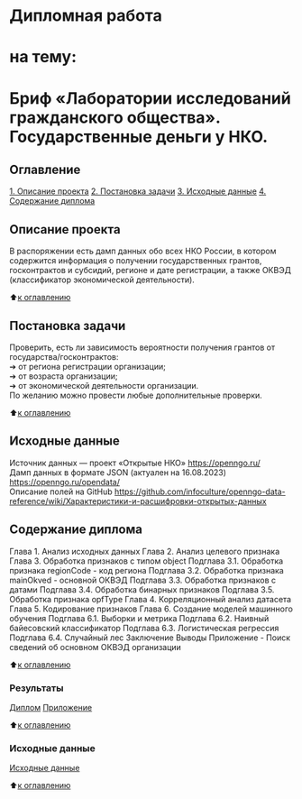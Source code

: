 # Дипломная работа
# на тему:
# Бриф «Лаборатории исследований гражданского общества». Государственные деньги у НКО.

## Оглавление
[1. Описание проекта](https://github.com/ASGlazyrin/ASG_SF_Rep/tree/main/Diplom/README.md#Описание-проекта)
[2. Постановка задачи](https://github.com/ASGlazyrin/ASG_SF_Rep/tree/main/Diplom/README.md#Постановка-задачи)
[3. Исходные данные](https://github.com/ASGlazyrin/ASG_SF_Rep/tree/main/Diplom/README.md#Исходные-данны)
[4. Содержание диплома](https://github.com/ASGlazyrin/ASG_SF_Rep/tree/main/project_1/README.md#Содержание-диплома)

## Описание проекта
В распоряжении есть дамп данных обо всех НКО России, в котором содержится информация о получении государственных грантов, госконтрактов и субсидий, регионе и дате регистрации, а также ОКВЭД (классификатор экономической деятельности).

:arrow_up:[к оглавлению](https://github.com/ASGlazyrin/ASG_SF_Rep/tree/main/project_1/README.md#Оглавление)

## Постановка задачи
Проверить, есть ли зависимость вероятности получения грантов от государства/госконтрактов:  
➔ от региона регистрации организации;  
➔ от возраста организации;  
➔ от экономической деятельности организации.  
По желанию можно провести любые дополнительные проверки. 

:arrow_up:[к оглавлению](https://github.com/ASGlazyrin/ASG_SF_Rep/tree/main/project_1/README.md#Оглавление)

## Исходные данные
Источник данных — проект «Открытые НКО» <https://openngo.ru/>  
Дамп данных в формате JSON (актуален на 16.08.2023) <https://openngo.ru/opendata/>  
Описание полей на GitHub <https://github.com/infoculture/openngo-data-reference/wiki/Характеристики-и-расшифровки-открытых-данных>

## Содержание диплома
Глава 1. Анализ исходных данных
Глава 2. Анализ целевого признака
Глава 3. Обработка признаков с типом object
Подглава 3.1. Обработка признака regionCode - код региона
Подглава 3.2. Обработка признака mainOkved - основной ОКВЭД
Подглава 3.3. Обработка признаков с датами
Подглава 3.4. Обработка бинарных признаков
Подглава 3.5. Обработка признака opfType
Глава 4. Корреляционный анализ датасета
Глава 5. Кодирование признаков
Глава 6. Создание моделей машинного обучения
Подглава 6.1. Выборки и метрика
Подглава 6.2. Наивный байесовский классификатор
Подглава 6.3. Логистическая регрессия
Подглава 6.4. Случайный лес
Заключение
Выводы
Приложение - Поиск сведений об основном ОКВЭД организации

:arrow_up:[к оглавлению](https://github.com/ASGlazyrin/ASG_SF_Rep/tree/main/project_1/README.md#Оглавление)

### Результаты
[Диплом](https://github.com/ASGlazyrin/ASG_SF_Rep/blob/main/Diplom/diplom_glazyrin.ipynb)
[Приложение](https://github.com/ASGlazyrin/ASG_SF_Rep/blob/main/Diplom/search_mainOkved.ipynb)

:arrow_up:[к оглавлению](https://github.com/ASGlazyrin/ASG_SF_Rep/tree/main/project_1/README.md#Оглавление)

### Исходные данные
[Исходные данные](https://openngo.ru/opendata/)

:arrow_up:[к оглавлению](https://github.com/ASGlazyrin/ASG_SF_Rep/tree/main/project_1/README.md#Оглавление)